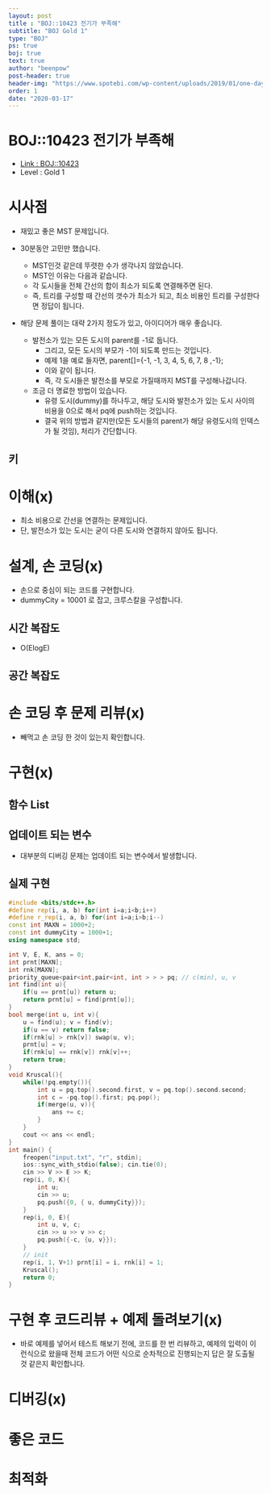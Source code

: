 ```yaml
---
layout: post
title : "BOJ::10423 전기가 부족해"
subtitle: "BOJ Gold 1"
type: "BOJ"
ps: true
boj: true
text: true
author: "beenpow"
post-header: true
header-img: "https://www.spotebi.com/wp-content/uploads/2019/01/one-day-day-one-workout-motivation-spotebi.jpg"
order: 1
date: "2020-03-17"
---
```



# BOJ::10423 전기가 부족해
- [Link : BOJ::10423](https://www.acmicpc.net/problem/10423)
- Level : Gold 1

# 시사점
- 재밌고 좋은 MST 문제입니다.
- 30분동안 고민만 했습니다.
  - MST인것 같은데 뚜렷한 수가 생각나지 않았습니다.
  - MST인 이유는 다음과 같습니다.
  - 각 도시들을 전체 간선의 합이 최소가 되도록 연결해주면 된다.
  - 즉, 트리를 구성할 때 간선의 갯수가 최소가 되고, 최소 비용인 트리를 구성한다면 정답이 됩니다.

- 해당 문제 풀이는 대략 2가지 정도가 있고, 아이디어가 매우 좋습니다.
  - 발전소가 있는 모든 도시의 parent를 -1로 둡니다.
    - 그리고, 모든 도시의 부모가 -1이 되도록 만드는 것입니다.
    - 예제 1을 예로 들자면, parent[]={-1, -1, 3, 4, 5, 6, 7, 8 ,-1};
    - 이와 같이 됩니다.
    - 즉, 각 도시들은 발전소를 부모로 가질때까지 MST를 구성해나갑니다.
  - 조금 더 명료한 방법이 있습니다.
    - 유령 도시(dummy)를 하나두고, 해당 도시와 발전소가 있는 도시 사이의 비용을 0으로 해서 pq에 push하는
      것입니다.
    - 결국 위의 방법과 같지만(모든 도시들의 parent가 해당 유령도시의 인덱스가 될 것임), 처리가
      간단합니다.

## 키

# 이해(x)
- 최소 비용으로 간선을 연결하는 문제입니다.
- 단, 발전소가 있는 도시는 굳이 다른 도시와 연결하지 않아도 됩니다.

# 설계, 손 코딩(x)
- 손으로 중심이 되는 코드를 구현합니다.
- dummyCity = 10001 로 잡고, 크루스칼을 구성합니다.

## 시간 복잡도
- O(ElogE)

## 공간 복잡도

# 손 코딩 후 문제 리뷰(x)
- 빼먹고 손 코딩 한 것이 있는지 확인합니다.

# 구현(x)

## 함수 List 

## 업데이트 되는 변수
- 대부분의 디버깅 문제는 업데이트 되는 변수에서 발생합니다.

## 실제 구현 

```cpp
#include <bits/stdc++.h>
#define rep(i, a, b) for(int i=a;i<b;i++)
#define r_rep(i, a, b) for(int i=a;i>b;i--)
const int MAXN = 1000+2;
const int dummyCity = 1000+1;
using namespace std;

int V, E, K, ans = 0;
int prnt[MAXN];
int rnk[MAXN];
priority_queue<pair<int,pair<int, int > > > pq; // c(min), u, v
int find(int u){
    if(u == prnt[u]) return u;
    return prnt[u] = find(prnt[u]);
}
bool merge(int u, int v){
    u = find(u); v = find(v);
    if(u == v) return false;
    if(rnk[u] > rnk[v]) swap(u, v);
    prnt[u] = v;
    if(rnk[u] == rnk[v]) rnk[v]++;
    return true;
}
void Kruscal(){
    while(!pq.empty()){
        int u = pq.top().second.first, v = pq.top().second.second;
        int c = -pq.top().first; pq.pop();
        if(merge(u, v)){
            ans += c;
        }
    }
    cout << ans << endl;
}
int main() {
    freopen("input.txt", "r", stdin);
    ios::sync_with_stdio(false); cin.tie(0);
    cin >> V >> E >> K;
    rep(i, 0, K){
        int u;
        cin >> u;
        pq.push({0, { u, dummyCity}});
    }
    rep(i, 0, E){
        int u, v, c;
        cin >> u >> v >> c;
        pq.push({-c, {u, v}});
    }
    // init
    rep(i, 1, V+1) prnt[i] = i, rnk[i] = 1;
    Kruscal();
    return 0;
}
```

# 구현 후 코드리뷰 + 예제 돌려보기(x)
- 바로 예제를 넣어서 테스트 해보기 전에, 코드를 한 번 리뷰하고, 예제의 입력이 이런식으로 왔을때
  전체 코드가 어떤 식으로 순차적으로 진행되는지 답은 잘 도출될 것 같은지 확인합니다.

# 디버깅(x)

# 좋은 코드

# 최적화
